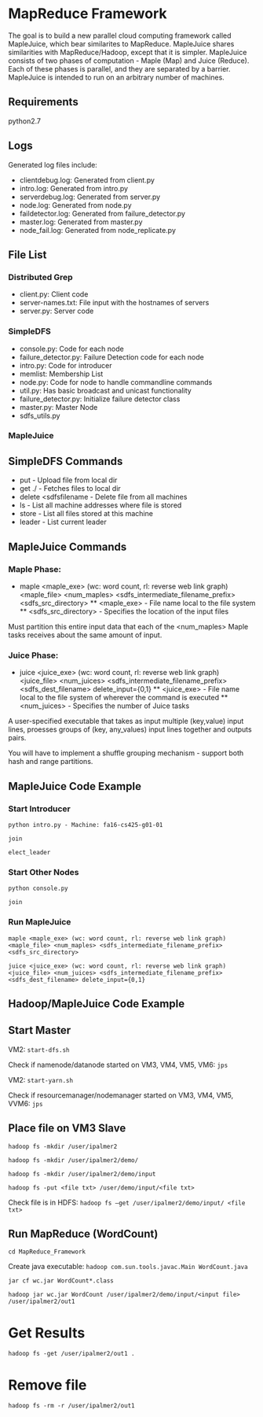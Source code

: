 # MapReduce Framework

The goal is to build a new parallel cloud computing framework called MapleJuice, which bear similarites to MapReduce. MapleJuice shares similarities with MapReduce/Hadoop, except that it is simpler. MapleJuice consists of two phases of computation - Maple (Map) and Juice (Reduce). Each of these phases is parallel, and they are separated by a barrier. MapleJuice is intended to run on an arbitrary number of machines.

## Requirements

python2.7

## Logs

Generated log files include:
* clientdebug.log: Generated from client.py
* intro.log: Generated from intro.py
* serverdebug.log: Generated from server.py
* node.log: Generated from node.py
* faildetector.log: Generated from failure_detector.py
* master.log: Generated from master.py
* node_fail.log: Generated from node_replicate.py

## File List

### Distributed Grep
* client.py: Client code
* server-names.txt: File input with the hostnames of servers
* server.py: Server code

### SimpleDFS
* console.py: Code for each node
* failure_detector.py: Failure Detection code for each node
* intro.py: Code for introducer
* memlist: Membership List
* node.py: Code for node to handle commandline commands
* util.py: Has basic broadcast and unicast functionality
* failure_detector.py: Initialize failure detector class
* master.py: Master Node
* sdfs_utils.py

### MapleJuice

## SimpleDFS Commands

* put <localfilename> <sdfsfilename> - Upload file from local dir
* get <sdfsfilename> ./<localfilename> - Fetches files to local dir
* delete <sdfsfilename - Delete file from all machines
* ls <sdfsfilename> - List all machine addresses where file is stored
* store <sdfsfilename> - List all files stored at this machine
* leader - List current leader

## MapleJuice Commands

### Maple Phase: 
* maple <maple_exe> (wc: word count, rl: reverse web link graph) <maple_file> <num_maples> <sdfs_intermediate_filename_prefix> <sdfs_src_directory>
** <maple_exe> - File name local to the file system
** <sdfs_src_directory> - Specifies the location of the input files

Must partition this entire input data that each of the <num_maples> Maple tasks receives about the same amount of input.

### Juice Phase:
* juice <juice_exe> (wc: word count, rl: reverse web link graph) <juice_file> <num_juices> <sdfs_intermediate_filename_prefix> <sdfs_dest_filename> delete_input={0,1}
** <juice_exe> - File name local to the file system of wherever the command is executed
** <num_juices> - Specifies the number of Juice tasks

A user-specified executable that takes as input multiple (key,value) input lines, proesses groups of (key, any_values) input lines together and outputs pairs.

You will have to implement a shuffle grouping mechanism - support both hash and range partitions.

## MapleJuice Code Example

### Start Introducer

`python intro.py - Machine: fa16-cs425-g01-01`

`join`

`elect_leader`

### Start Other Nodes

`python console.py`

`join`

### Run MapleJuice

`maple <maple_exe> (wc: word count, rl: reverse web link graph) <maple_file> <num_maples> <sdfs_intermediate_filename_prefix> <sdfs_src_directory>`

`juice <juice_exe> (wc: word count, rl: reverse web link graph) <juice_file> <num_juices> <sdfs_intermediate_filename_prefix> <sdfs_dest_filename> delete_input={0,1}`


## Hadoop/MapleJuice Code Example

## Start Master

VM2: `start-dfs.sh`

Check if namenode/datanode started on VM3, VM4, VM5, VM6: `jps` 

VM2: `start-yarn.sh`

Check if resourcemanager/nodemanager started on VM3, VM4, VM5, VVM6: `jps`

## Place file on VM3 Slave

`hadoop fs -mkdir /user/ipalmer2`

`hadoop fs -mkdir /user/ipalmer2/demo/`

`hadoop fs -mkdir /user/ipalmer2/demo/input`

`hadoop fs -put <file txt> /user/demo/input/<file txt>`

Check file is in HDFS: `hadoop fs –get /user/ipalmer2/demo/input/ <file txt>`

## Run MapReduce (WordCount)

`cd MapReduce_Framework`

Create java executable: `hadoop com.sun.tools.javac.Main WordCount.java`

`jar cf wc.jar WordCount*.class`

`hadoop jar wc.jar WordCount /user/ipalmer2/demo/input/<input file> /user/ipalmer2/out1`

# Get Results

`hadoop fs -get /user/ipalmer2/out1 .`

# Remove file

`hadoop fs -rm -r /user/ipalmer2/out1`


